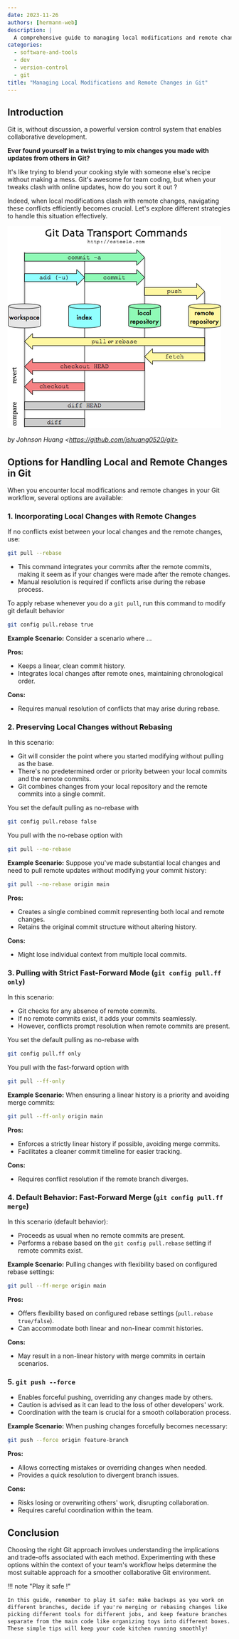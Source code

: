 ```yaml
---
date: 2023-11-26
authors: [hermann-web]
description: |
  A comprehensive guide to managing local modifications and remote changes in Git, exploring various options and their implications for seamless collaboration.
categories:
  - software-and-tools
  - dev
  - version-control
  - git
title: "Managing Local Modifications and Remote Changes in Git"
---
```


## Introduction

Git is, without discussion, a powerful version control system that enables collaborative development. 

__Ever found yourself in a twist trying to mix changes you made with updates from others in Git?__

It's like trying to blend your cooking style with someone else's recipe without making a mess. Git's awesome for team coding, but when your tweaks clash with online updates, how do you sort it out ?

Indeed, when local modifications clash with remote changes, navigating these conflicts efficiently becomes crucial. Let's explore different strategies to handle this situation effectively.

<!-- <figure>
  <img src="https://www.jeffirwin.xyz/posts/resources/git-transport-cmds.svg" alt="Git Data Transport Diagram">
  <figcaption>Git Data Transport Diagram</figcaption>
</figure> -->

![](./assets/git-sync-diagram.png)

<!-- more -->

*by Johnson Huang &lt;https://github.com/jshuang0520/git>*

<!-- 
<a title="Johnson Huang &lt;https://github.com/jshuang0520/git" href="https://www.jeffirwin.xyz/posts/resources/git-transport-cmds.svg"><img width="512" alt="Git Data Transport Diagram" src="https://www.jeffirwin.xyz/posts/resources/git-transport-cmds.svg"></a> -->

<!-- <a title="Johnson Huang &lt;https://github.com/jshuang0520/git" href="https://www.jeffirwin.xyz/posts/resources/git-transport-cmds.svg"><img width="512" alt="Git Data Transport Diagram" src="/web/blog/posts/software-and-tools/dev/version-control/git/assets/git-sync-diagram.png"></a> -->


## Options for Handling Local and Remote Changes in Git

When you encounter local modifications and remote changes in your Git workflow, several options are available:

### 1. Incorporating Local Changes with Remote Changes

If no conflicts exist between your local changes and the remote changes, use:

```bash
git pull --rebase
``` 

- This command integrates your commits after the remote commits, making it seem as if your changes were made after the remote changes.
- Manual resolution is required if conflicts arise during the rebase process.

To apply rebase whenever you do a `git pull`, run this command to modify git default behavior

```bash
git config pull.rebase true
```

**Example Scenario:**
Consider a scenario where ...

**Pros:**

- Keeps a linear, clean commit history.
- Integrates local changes after remote ones, maintaining chronological order.

**Cons:**

- Requires manual resolution of conflicts that may arise during rebase.

### 2. Preserving Local Changes without Rebasing

In this scenario:

- Git will consider the point where you started modifying without pulling as the base.
- There's no predetermined order or priority between your local commits and the remote commits.
- Git combines changes from your local repository and the remote commits into a single commit.

You set the default pulling as no-rebase with 
```bash
git config pull.rebase false
```

You pull with the no-rebase option with 
```bash
git pull --no-rebase
```

**Example Scenario:**
Suppose you've made substantial local changes and need to pull remote updates without modifying your commit history:

```bash
git pull --no-rebase origin main
```

**Pros:**

- Creates a single combined commit representing both local and remote changes.
- Retains the original commit structure without altering history.

**Cons:**

- Might lose individual context from multiple local commits.

### 3. Pulling with Strict Fast-Forward Mode (`git config pull.ff only`)

In this scenario:

- Git checks for any absence of remote commits.
- If no remote commits exist, it adds your commits seamlessly.
- However, conflicts prompt resolution when remote commits are present.

You set the default pulling as no-rebase with 
```bash
git config pull.ff only
```

You pull with the fast-forward option with 
```bash
git pull --ff-only
```

**Example Scenario:**
When ensuring a linear history is a priority and avoiding merge commits:

```bash
git pull --ff-only origin main
```

**Pros:**
- Enforces a strictly linear history if possible, avoiding merge commits.
- Facilitates a cleaner commit timeline for easier tracking.

**Cons:**
- Requires conflict resolution if the remote branch diverges.

### 4. Default Behavior: Fast-Forward Merge (`git config pull.ff merge`)

In this scenario (default behavior):

- Proceeds as usual when no remote commits are present.
- Performs a rebase based on the `git config pull.rebase` setting if remote commits exist.

**Example Scenario:**
Pulling changes with flexibility based on configured rebase settings:

```bash
git pull --ff-merge origin main
```

**Pros:**

- Offers flexibility based on configured rebase settings (`pull.rebase true/false`).
- Can accommodate both linear and non-linear commit histories.

**Cons:**

- May result in a non-linear history with merge commits in certain scenarios.

### 5. `git push --force`

- Enables forceful pushing, overriding any changes made by others.
- Caution is advised as it can lead to the loss of other developers' work.
- Coordination with the team is crucial for a smooth collaboration process.

**Example Scenario:**
When pushing changes forcefully becomes necessary:

```bash
git push --force origin feature-branch
```

**Pros:**

- Allows correcting mistakes or overriding changes when needed.
- Provides a quick resolution to divergent branch issues.

**Cons:**

- Risks losing or overwriting others' work, disrupting collaboration.
- Requires careful coordination within the team.



## Conclusion
Choosing the right Git approach involves understanding the implications and trade-offs associated with each method. Experimenting with these options within the context of your team's workflow helps determine the most suitable approach for a smoother collaborative Git environment.

!!! note "Play it safe !"

    In this guide, remember to play it safe: make backups as you work on different branches, decide if you're merging or rebasing changes like picking different tools for different jobs, and keep feature branches separate from the main code like organizing toys into different boxes. These simple tips will keep your code kitchen running smoothly!
